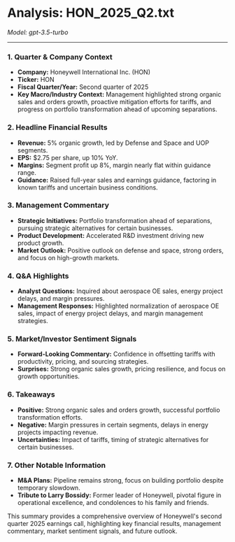 # Analysis: HON_2025_Q2.txt

*Model: gpt-3.5-turbo*

---

### 1. Quarter & Company Context
- **Company:** Honeywell International Inc. (HON)
- **Ticker:** HON
- **Fiscal Quarter/Year:** Second quarter of 2025
- **Key Macro/Industry Context:** Management highlighted strong organic sales and orders growth, proactive mitigation efforts for tariffs, and progress on portfolio transformation ahead of upcoming separations.

### 2. Headline Financial Results
- **Revenue:** 5% organic growth, led by Defense and Space and UOP segments.
- **EPS:** $2.75 per share, up 10% YoY.
- **Margins:** Segment profit up 8%, margin nearly flat within guidance range.
- **Guidance:** Raised full-year sales and earnings guidance, factoring in known tariffs and uncertain business conditions.

### 3. Management Commentary
- **Strategic Initiatives:** Portfolio transformation ahead of separations, pursuing strategic alternatives for certain businesses.
- **Product Development:** Accelerated R&D investment driving new product growth.
- **Market Outlook:** Positive outlook on defense and space, strong orders, and focus on high-growth markets.

### 4. Q&A Highlights
- **Analyst Questions:** Inquired about aerospace OE sales, energy project delays, and margin pressures.
- **Management Responses:** Highlighted normalization of aerospace OE sales, impact of energy project delays, and margin management strategies.

### 5. Market/Investor Sentiment Signals
- **Forward-Looking Commentary:** Confidence in offsetting tariffs with productivity, pricing, and sourcing strategies.
- **Surprises:** Strong organic sales growth, pricing resilience, and focus on growth opportunities.

### 6. Takeaways
- **Positive:** Strong organic sales and orders growth, successful portfolio transformation efforts.
- **Negative:** Margin pressures in certain segments, delays in energy projects impacting revenue.
- **Uncertainties:** Impact of tariffs, timing of strategic alternatives for certain businesses.

### 7. Other Notable Information
- **M&A Plans:** Pipeline remains strong, focus on building portfolio despite temporary slowdown.
- **Tribute to Larry Bossidy:** Former leader of Honeywell, pivotal figure in operational excellence, and condolences to his family and friends.

This summary provides a comprehensive overview of Honeywell's second quarter 2025 earnings call, highlighting key financial results, management commentary, market sentiment signals, and future outlook.